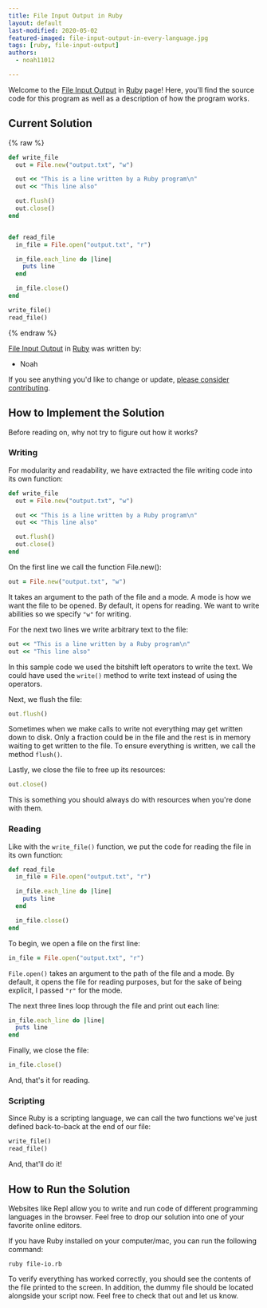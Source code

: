 ```yaml
---
title: File Input Output in Ruby
layout: default
last-modified: 2020-05-02
featured-imaged: file-input-output-in-every-language.jpg
tags: [ruby, file-input-output]
authors:
  - noah11012

---
```


Welcome to the [File Input Output](https://rzuckerm.github.io/sample-programs-website-copy/projects/file-input-output) in [Ruby](https://rzuckerm.github.io/sample-programs-website-copy/languages/ruby) page! Here, you'll find the source code for this program as well as a description of how the program works.

## Current Solution

{% raw %}

```ruby
def write_file
  out = File.new("output.txt", "w")

  out << "This is a line written by a Ruby program\n"
  out << "This line also"

  out.flush()
  out.close()
end


def read_file
  in_file = File.open("output.txt", "r")

  in_file.each_line do |line|
    puts line
  end

  in_file.close()
end

write_file()
read_file()
```

{% endraw %}

[File Input Output](https://rzuckerm.github.io/sample-programs-website-copy/projects/file-input-output) in [Ruby](https://rzuckerm.github.io/sample-programs-website-copy/languages/ruby) was written by:

- Noah

If you see anything you'd like to change or update, [please consider contributing](https://github.com/TheRenegadeCoder/sample-programs).

## How to Implement the Solution

Before reading on, why not try to figure out how it works?

### Writing

For modularity and readability, we have extracted the file writing code into
its own function:

```ruby
def write_file
  out = File.new("output.txt", "w")

  out << "This is a line written by a Ruby program\n"
  out << "This line also"

  out.flush()
  out.close()
end
```

On the first line we call the function File.new():

```ruby
out = File.new("output.txt", "w")
```

It takes an argument to the path of the file and a mode. A mode is how we want
the file to be opened. By default, it opens for reading. We want to write
abilities so we specify `"w"` for writing.

For the next two lines we write arbitrary text to the file:

```ruby
out << "This is a line written by a Ruby program\n"
out << "This line also"
```

In this sample code we used the bitshift left operators to write the text. We
could have used the `write()` method to write text instead of using the operators.

Next, we flush the file:

```ruby
out.flush()
```

Sometimes when we make calls to write not everything may get written down to
disk. Only a fraction could be in the file and the rest is in memory waiting
to get written to the file. To ensure everything is written, we call the method
`flush()`.

Lastly, we close the file to free up its resources:

```ruby
out.close()
```

This is something you should always do with resources when you're done with them.

### Reading

Like with the `write_file()` function, we put the code for reading the file in
its own function:

```ruby
def read_file
  in_file = File.open("output.txt", "r")

  in_file.each_line do |line|
    puts line
  end

  in_file.close()
end
```

To begin, we open a file on the first line:

```ruby
in_file = File.open("output.txt", "r")
```

`File.open()` takes an argument to the path of the file and a mode. By default,
it opens the file for reading purposes, but for the sake of being explicit, I
passed `"r"` for the mode.

The next three lines loop through the file and print out each line:

```ruby
in_file.each_line do |line|
  puts line
end
```

Finally, we close the file:

```ruby
in_file.close()
```

And, that's it for reading.

### Scripting

Since Ruby is a scripting language, we can call the two functions we've just
defined back-to-back at the end of our file:

```ruby
write_file()
read_file()
```

And, that'll do it!


## How to Run the Solution

Websites like Repl allow you to write and run code of different programming
languages in the browser. Feel free to drop our solution into one of your
favorite online editors.

If you have Ruby installed on your computer/mac, you can run the following command:

```console
ruby file-io.rb
```

To verify everything has worked correctly, you should see the contents of the
file printed to the screen. In addition, the dummy file should be located
alongside your script now. Feel free to check that out and let us know.
